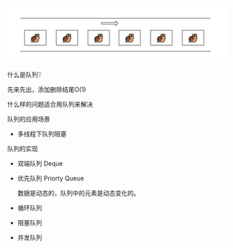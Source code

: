 ![image-20200318201559547](../.vuepress/public/image-20200318201559547.png)

什么是队列:grey_question:

先来先出，添加删除结尾O(1)



什么样的问题适合用队列来解决



队列的应用场景

- 多线程下队列阻塞



队列的实现
- 双端队列 Deque

- 优先队列 Priorty Queue

  数据是动态的，队列中的元素是动态变化的。

  

- 循环队列

- 阻塞队列

- 并发队列